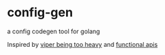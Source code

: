 # config-gen
a config codegen tool for golang 

Inspired by [viper being too heavy](https://www.gmarik.info/blog/2019/12-factor-golang-flag-package/) and [functional apis](https://dave.cheney.net/2014/10/17/functional-options-for-friendly-apis)